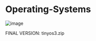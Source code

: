 # Operating-Systems

![image](https://user-images.githubusercontent.com/82328705/211113448-df6c93b4-7d92-45d9-a692-234ec74b307f.png)


FINAL VERSION: tinyos3.zip
